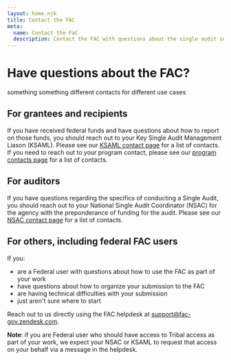 ```yaml
---
layout: home.njk
title: Contact the FAC
meta:
  name: Contact the FaC
  description: Contact the FAC with questions about the single audit submission process.
---
```


# Have questions about the FAC?

something something different contacts for different use cases

## For grantees and recipients

If you have received federal funds and have questions about how to report on those funds, you should reach out to your Key Single Audit Management Liason (KSAML). Please see our [KSAML contact page](/omb/ksaml/) for a list of contacts. If you need to reach out to your program contact, please see our [program contacts page](/omb/program-contacts/) for a list of contacts.

## For auditors

If you have questions regarding the specifics of conducting a Single Audit, you should reach out to your National Single Audit Coordinator (NSAC) for the agency with the preponderance of funding for the audit. Please see our [NSAC contact page](/omb/nsac/) for a list of contacts.

## For others, including federal FAC users

If you:

* are a Federal user with questions about how to use the FAC as part of your work
* have questions about how to organize your submission to the FAC
* are having technical difficulties with your submission
* just aren't sure where to start

Reach out to us directly using the FAC helpdesk at [support@fac-gov.zendesk.com](mailto:support@fac-gov.zendesk.com).

**Note**: if you are Federal user who should have access to Tribal access as part of your work, we expect your NSAC or KSAML to request that access on your behalf via a message in the helpdesk.